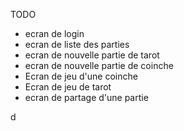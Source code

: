 TODO

- ecran de login
- ecran de liste des parties
- ecran de nouvelle partie de tarot
- ecran de nouvelle partie de coinche
- Ecran de jeu d'une coinche
- Ecran de jeu de tarot
- ecran de partage d'une partie

d 